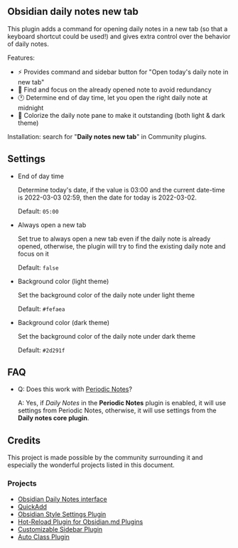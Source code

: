 ## Obsidian daily notes new tab

This plugin adds a command for opening daily notes in a new tab (so that a keyboard shortcut could be used!) and gives extra control over the behavior of daily notes.

Features:
- ⚡️ Provides command and sidebar button for "Open today's daily note in new tab"
- 🔎 Find and focus on the already opened note to avoid redundancy
- 🕐 Determine end of day time, let you open the right daily note at midnight
- 🌈 Colorize the daily note pane to make it outstanding (both light & dark theme)

Installation: search for "**Daily notes new tab**" in Community plugins.

## Settings

- End of day time

    Determine today's date, if the value is 03:00 and the current date-time is 2022-03-03 02:59, then the date for today is 2022-03-02.

    Default: `05:00`
- Always open a new tab

    Set true to always open a new tab even if the daily note is already opened, otherwise, the plugin will try to find the existing daily note and focus on it

    Default: `false`
- Background color (light theme)

    Set the background color of the daily note under light theme

    Default: `#fefaea`

- Background color (dark theme)

    Set the background color of the daily note under dark theme

    Default: `#2d291f`

## FAQ

- Q: Does this work with [Periodic Notes](https://github.com/liamcain/obsidian-periodic-notes)?

	A: Yes, if *Daily Notes* in the **Periodic Notes** plugin is enabled, it will use settings from Periodic Notes, otherwise, it will use settings from the **Daily notes core plugin**.

## Credits

This project is made possible by the community surrounding it and especially the wonderful projects listed in this document.

### Projects

- [Obsidian Daily Notes interface](https://github.com/liamcain/obsidian-daily-notes-interface)
- [QuickAdd](https://github.com/chhoumann/quickadd)
- [Obsidian Style Settings Plugin](https://github.com/mgmeyers/obsidian-style-settings)
- [Hot-Reload Plugin for Obsidian.md Plugins](https://github.com/pjeby/hot-reload)
- [Customizable Sidebar Plugin](https://github.com/phibr0/obsidian-customizable-sidebar)
- [Auto Class Plugin](https://github.com/OfficerHalf/obsidian-auto-class)
